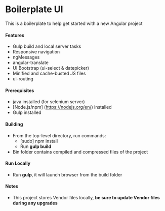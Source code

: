 # Boilerplate UI 

This is a boilerplate to help get started with a new Angular project

#### Features
* Gulp build and local server tasks
* Responsive navigation
* ngMessages
* angular-translate
* UI Bootstrap (ui-select & datepicker)
* Minified and cache-busted JS files
* ui-routing
#### Prerequisites
* java installed (for selenium server)
* [Node.js/npm] (https://nodejs.org/en/) installed
* Gulp installed

#### Building 
* From the top-level directory, run commands:
    * [sudo] npm install 
    * Run **gulp build** 
* Bin folder contains compiled and compressed files of the project

#### Run Locally 

* Run **gulp**, it will launch browser from the build folder

#### Notes
* This project stores Vendor files locally, **be sure to update Vendor files during any upgrades**